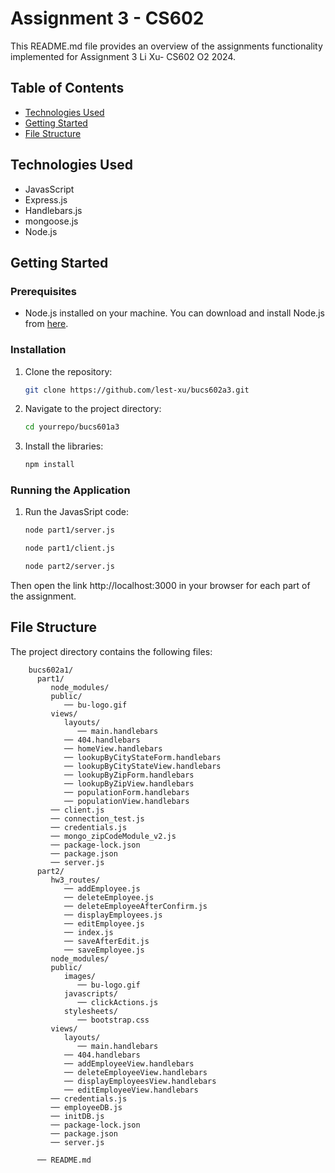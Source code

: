 # Assignment 3 - CS602

This README.md file provides an overview of the assignments functionality implemented for Assignment 3 Li Xu- CS602 O2 2024.

## Table of Contents

- [Technologies Used](#technologies-used)
- [Getting Started](#getting-started)
- [File Structure](#file-structure)


## Technologies Used

- JavasScript
- Express.js
- Handlebars.js 
- mongoose.js 
- Node.js

## Getting Started

### Prerequisites

- Node.js installed on your machine. You can download and install Node.js from [here](https://nodejs.org/en/download).

### Installation

1. Clone the repository:

   ```sh
   git clone https://github.com/lest-xu/bucs602a3.git

2. Navigate to the project directory:

   ```sh
   cd yourrepo/bucs601a3

3. Install the libraries:

   ```sh
   npm install

### Running the Application

1. Run the JavasSript code:

   ```sh
   node part1/server.js
   ```

   ```sh
   node part1/client.js
   ```

   ```sh
   node part2/server.js
   ```

Then open the link http://localhost:3000 in your browser for each part of the assignment.

## File Structure

The project directory contains the following files:

```
    bucs602a1/
      part1/
         node_modules/
         public/
            ── bu-logo.gif
         views/
            layouts/
               ── main.handlebars
            ── 404.handlebars
            ── homeView.handlebars
            ── lookupByCityStateForm.handlebars
            ── lookupByCityStateView.handlebars
            ── lookupByZipForm.handlebars
            ── lookupByZipView.handlebars
            ── populationForm.handlebars
            ── populationView.handlebars
         ── client.js
         ── connection_test.js
         ── credentials.js
         ── mongo_zipCodeModule_v2.js
         ── package-lock.json
         ── package.json
         ── server.js
      part2/
         hw3_routes/
            ── addEmployee.js
            ── deleteEmployee.js
            ── deleteEmployeeAfterConfirm.js
            ── displayEmployees.js
            ── editEmployee.js
            ── index.js
            ── saveAfterEdit.js
            ── saveEmployee.js
         node_modules/
         public/
            images/
               ── bu-logo.gif
            javascripts/
               ── clickActions.js
            stylesheets/
               ── bootstrap.css
         views/
            layouts/
               ── main.handlebars
            ── 404.handlebars
            ── addEmployeeView.handlebars
            ── deleteEmployeeView.handlebars
            ── displayEmployeesView.handlebars
            ── editEmployeeView.handlebars
         ── credentials.js
         ── employeeDB.js
         ── initDB.js
         ── package-lock.json
         ── package.json
         ── server.js

      ── README.md
